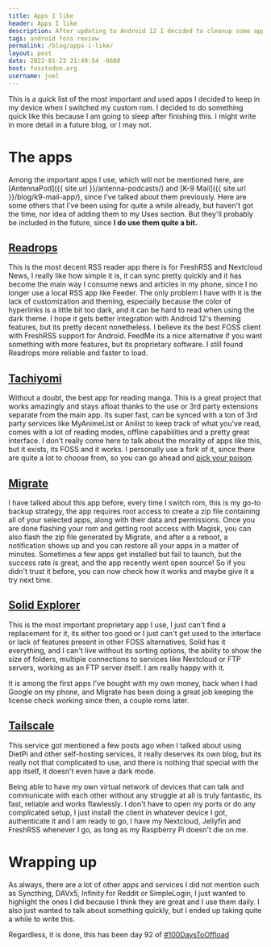 ```yaml
---
title: Apps I like
header: Apps I like
description: After updating to Android 12 I decided to cleanup some apps, and realized there are a few that have become quite important for me, here are some of them
tags: android foss review
permalink: /blog/apps-i-like/
layout: post
date: 2022-01-23 21:49:54 -0600
host: fosstodon.org
username: joel
---
```


This is a quick list of the most important and used apps I decided to keep in my device when I switched my custom rom. I decided to do something quick like this because I am going to sleep after finishing this. I might write in more detail in a future blog, or I may not.

# The apps

Among the important apps I use, which will not be mentioned here, are [AntennaPod]({{ site.url }}/antenna-podcasts/) and [K-9 Mail]({{ site.url }}/blog/k9-mail-app/), since I've talked about them previously. Here are some others that I've been using for quite a while already, but haven't got the time, nor idea of adding them to my Uses section. But they'll probably be included in the future, since **I do use them quite a bit.**

## [Readrops](https://github.com/readrops/Readrops)

This is the most decent RSS reader app there is for FreshRSS and Nextcloud News, I really like how simple it is, it can sync pretty quickly and it has become the main way I consume news and articles in my phone, since I no longer use a local RSS app like Feeder. The only problem I have with it is the lack of customization and theming, especially because the color of hyperlinks is a little bit too dark, and it can be hard to read when using the dark theme. I hope it gets better integration with Android 12's theming features, but its pretty decent nonetheless. I believe its the best FOSS client with FreshRSS support for Android. FeedMe its a nice alternative if you want something with more features, but its proprietary software. I still found Readrops more reliable and faster to load.

## [Tachiyomi](https://tachiyomi.org/)

Without a doubt, the best app for reading manga. This is a great project that  works amazingly and stays afloat thanks to the use or 3rd party extensions separate from the main app. Its super fast, can be synced with a ton of 3rd party services like MyAnimeList or Anilist to keep track of what you've read, comes with a lot of reading modes, offline capabilities and a pretty great interface. I don't really come here to talk about the morality of apps like this, but it exists, its FOSS and it works. I personally use a fork of it, since there are quite a lot to choose from, so you can go ahead and [pick your poison](https://tachiyomi.org/forks/).

## [Migrate](https://github.com/BaltiApps/Migrate-OSS)

I have talked about this app before, every time I switch rom, this is my go-to backup strategy, the app requires root access to create a zip file containing all of your selected apps, along with their data and permissions. Once you are done flashing your rom and getting root access with Magisk, you can also flash the zip file generated by Migrate, and after a a reboot, a notification shows up and you can restore all your apps in a matter of minutes. Sometimes a few apps get installed but fail to launch, but the success rate is great, and the app recently went open source! So if you didn't trust it before, you can now check how it works and maybe give it a try next time.

## [Solid Explorer](https://neatbytes.com/solidexplorer/)

This is the most important proprietary app I use, I just can't find a replacement for it, its either too good or I just can't get used to the interface or lack of features present in other FOSS alternatives, Solid has it everything, and I can't live without its sorting options, the ability to show the size of folders, multiple connections to services like Nextcloud or FTP servers, working as an FTP server itself. I am really happy with it. 

It is among the first apps I've bought with my own money, back when I had Google on my phone, and Migrate has been doing a great job keeping the license check working since then, a couple roms later.

## [Tailscale](https://tailscale.com/)

This service got mentioned a few posts ago when I talked about using DietPi and other self-hosting services, it really deserves its own blog, but its really not that complicated to use, and there is nothing that special with the app itself, it doesn't even have a dark mode.

Being able to have my own virtual network of devices that can talk and communicate with each other without any struggle at all is truly fantastic, its fast, reliable and works flawlessly. I don't have to open my ports or do any complicated setup, I just install the client in whatever device I got, authenticate it and I am ready to go, I have my Nextcloud, Jellyfin and FreshRSS whenever I go, as long as my Raspberry Pi doesn't die on me.

# Wrapping up

As always, there are a lot of other apps and services I did not mention such as Syncthing, DAVx5, Infinity for Reddit or SimpleLogin, I just wanted to highlight the ones I did because I think they are great and I use them daily. I also just wanted to talk about something quickly, but I ended up taking quite a while to write this.

Regardless, it is done, this has been day 92 of [#100DaysToOffload](https://100daystooffload.com)


